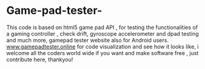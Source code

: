 # Game-pad-tester-
This code is based on html5 game pad API , for testing the functionalities of a gaming controller , check drift, gyroscope accelerometer and dpad testing and much more, gamepad tester website also for Android users.
www.gamepadtester.online for code visualization and see how it looks like,
i welcome all the coders world wide if you want and make software free , just contribute here, thankyou!
